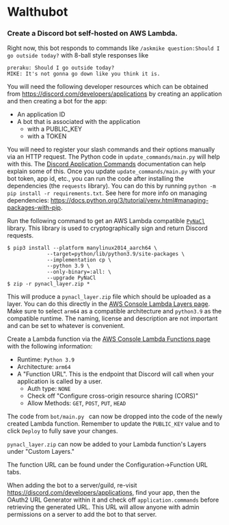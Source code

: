 # Walthubot

### Create a Discord bot self-hosted on AWS Lambda.

Right now, this bot responds to commands like `/askmike question:Should I go outside today?`
with 8-ball style responses like 
```
preraku: Should I go outside today?
MIKE: It's not gonna go down like you think it is.
```

You will need the following developer resources which can be obtained from https://discord.com/developers/applications by creating an application and then creating a bot for the app:
- An application ID
- A bot that is associated with the application
  - with a PUBLIC_KEY
  - with a TOKEN

You will need to register your slash commands and their options manually via an HTTP request. The Python code in `update_commands/main.py` will help with this. The [Discord Application Commands](https://discord.com/developers/docs/interactions/application-commands#registering-a-command) documentation can help explain some of this. Once you update `update_commands/main.py` with your bot token, app id, etc., you can run the code after installing the dependencies (the `requests` library). You can do this by running `python -m pip install -r requirements.txt`. See here for more info on managing dependencies: https://docs.python.org/3/tutorial/venv.html#managing-packages-with-pip.

Run the following command to get an AWS Lambda compatible [`PyNaCl`](https://github.com/pyca/pynacl/) library. This library is used to cryptographically sign and return Discord requests.

```
$ pip3 install --platform manylinux2014_aarch64 \
             --target=python/lib/python3.9/site-packages \
             --implementation cp \
             --python 3.9 \
             --only-binary=:all: \
             --upgrade PyNaCl
$ zip -r pynacl_layer.zip *
```

This will produce a `pynacl_layer.zip` file which should be uploaded as a layer. You can do this directly in the [AWS Console Lambda Layers page](console.aws.amazon.com/lambda/home#/layers). Make sure to select `arm64` as a compatible architecture and `python3.9` as the compatible runtime. The naming, license and description are not important and can be set to whatever is convenient.

Create a Lambda function via the [AWS Console Lambda Functions page](https://console.aws.amazon.com/lambda/home#/functions) with the following information:
- Runtime: `Python 3.9`
- Architecture: `arm64`
- A "Function URL". This is the endpoint that Discord will call when your application is called by a user.
  - Auth type: `NONE`
  - Check off "Configure cross-origin resource sharing (CORS)"
  - Allow Methods: `GET`, `POST`, `PUT`, `HEAD`

The code from `bot/main.py ` can now be dropped into the code of the newly created Lambda function. Remember to update the `PUBLIC_KEY` value and to click `Deploy` to fully save your changes.

`pynacl_layer.zip` can now be added to your Lambda function's Layers under "Custom Layers." 

The function URL can be found under the Configuration->Function URL tabs.

When adding the bot to a server/guild, re-visit https://discord.com/developers/applications, find your app, then the OAuth2 URL Generator within it and check off `application.commands` before retrieving the generated URL. This URL will allow anyone with admin permissions on a server to add the bot to that server.